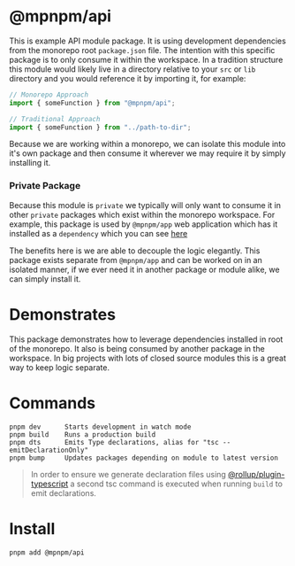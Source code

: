 # @mpnpm/api

This is example API module package. It is using development dependencies from the monorepo root `package.json` file. The intention with this specific package is to only consume it within the workspace. In a tradition structure this module would likely live in a directory relative to your `src` or `lib` directory and you would reference it by importing it, for example:

```js
// Monorepo Approach
import { someFunction } from "@mpnpm/api";

// Traditional Approach
import { someFunction } from "../path-to-dir";
```

Because we are working within a monorepo, we can isolate this module into it's own package and then consume it wherever we may require it by simply installing it.

### Private Package

Because this module is `private` we typically will only want to consume it in other `private` packages which exist within the monorepo workspace. For example, this package is used by `@mpnpm/app` web application which has it installed as a `dependency` which you can see [here](https://github.com/panoply/mithril-pnpm/blob/master/packages/app/package.json)

The benefits here is we are able to decouple the logic elegantly. This package exists separate from `@mpnpm/app` and can be worked on in an isolated manner, if we ever need it in another package or module alike, we can simply install it.

# Demonstrates

This package demonstrates how to leverage dependencies installed in root of the monorepo. It also is being consumed by another package in the workspace. In big projects with lots of closed source modules this is a great way to keep logic separate.

# Commands

```cli
pnpm dev      Starts development in watch mode
pnpm build    Runs a production build
pnpm dts      Emits Type declarations, alias for "tsc --emitDeclarationOnly"
pnpm bump     Updates packages depending on module to latest version
```

> In order to ensure we generate declaration files using [@rollup/plugin-typescript](https://github.com/rollup/plugins/tree/master/packages/typescript) a second tsc command is executed when running `build` to emit declarations.

# Install

```cli
pnpm add @mpnpm/api
```
